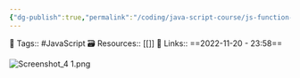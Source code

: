 ```yaml
---
{"dg-publish":true,"permalink":"/coding/java-script-course/js-function-terminology/","dgPassFrontmatter":true,"noteIcon":"3","created":"2023-11-14T21:08:36.558+05:30","updated":"2024-01-11T03:48:41.723+05:30"}
---
```


🧶 Tags:: #JavaScript 
🗃 Resources:: [[]]
🔗 Links::
==2022-11-20 - 23:58==


![Screenshot_4 1.png](/img/user/%F0%9F%9B%A2%EF%B8%8F%20Resources/%F0%9F%93%81%20Files/%F0%9F%93%B8Images/Screenshot_4%201.png)
